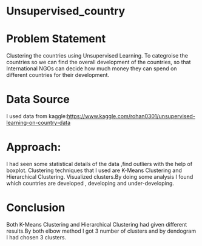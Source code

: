 # Unsupervised_country
# Problem Statement
Clustering the countries using Unsupervised Learning.
To categroise the countries so we can find the overall development of the countries, so that International NGOs can decide how much money they can spend on different countries for their development. 

# Data Source
I used data from kaggle:https://www.kaggle.com/rohan0301/unsupervised-learning-on-country-data

# Approach:
I had seen some statistical details of the data ,find outliers with the help of boxplot. Clustering techniques that I used are K-Means Clustering and Hierarchical Clustering.
Visualized clusters.By doing some analysis I found which countries are developed , developing and under-developing.

# Conclusion
Both K-Means Clustering and Hierarchical Clustering had given different results.By both elbow method I got 3 number of clusters and by dendogram I had chosen 3 clusters. 
